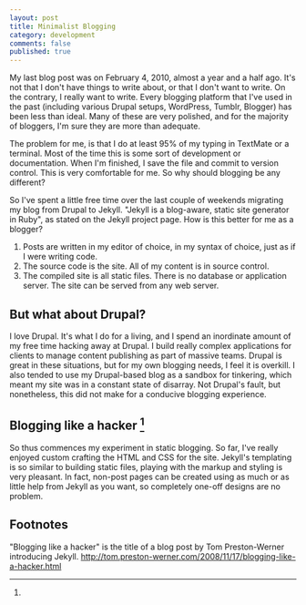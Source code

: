 ```yaml
---
layout: post
title: Minimalist Blogging
category: development
comments: false
published: true
---
```


My last blog post was on February 4, 2010, almost a year and a half ago.  It's
not that I don't have things to write about, or that I don't want to write. On
the contrary, I really want to write.  Every blogging platform that I've used 
in the past (including various Drupal setups, WordPress, Tumblr, Blogger) has 
been less than ideal.  Many of these are very polished, and for the majority of
bloggers, I'm sure they are more than adequate.  

The problem for me, is that I do at least 95% of my typing in TextMate or a
terminal.  Most of the time this is some sort of development or documentation.
When I'm finished, I save the file and commit to version control.  This is very
comfortable for me.  So why should blogging be any different?

<!-- break -->
So I've spent a little free time over the last couple of weekends migrating my
blog from Drupal to Jekyll.  "Jekyll is a blog-aware, static site generator in 
Ruby", as stated on the Jekyll project page.  How is this better for me as a 
blogger?

1. Posts are written in my editor of choice, in my syntax of choice, just as if
   I were writing code.
2. The source code is the site.  All of my content is in source control.
3. The compiled site is all static files.  There is no database or application
   server.  The site can be served from any web server.

## But what about Drupal?

I love Drupal. It's what I do for a living, and I spend an inordinate amount of
my free time hacking away at Drupal. I build really complex applications for
clients to manage content publishing as part of massive teams.  Drupal is great
in these situations, but for my own blogging needs, I feel it is overkill.  I
also tended to use my Drupal-based blog as a sandbox for tinkering, which meant
my site was in a constant state of disarray.  Not Drupal's fault, but
nonetheless, this did not make for a conducive blogging experience.

## Blogging like a hacker [^1]

So thus commences my experiment in static blogging.  So far, I've really
enjoyed custom crafting the HTML and CSS for the site.  Jekyll's templating is
so similar to building static files, playing with the markup and styling is
very pleasant.  In fact, non-post pages can be created using as much or as 
little help from Jekyll as you want, so completely one-off designs are no
problem.


## Footnotes
[^1]:
  "Blogging like a hacker" is the title of a blog post by Tom Preston-Werner 
  introducing Jekyll. http://tom.preston-werner.com/2008/11/17/blogging-like-a-hacker.html
